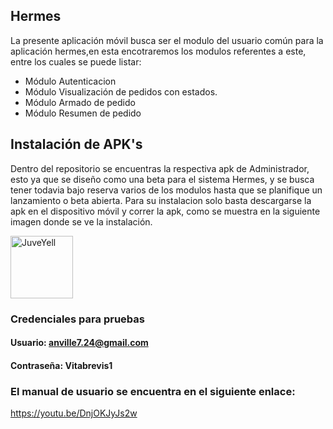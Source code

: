 ## Hermes
La presente aplicación móvil busca ser el modulo del usuario común para la aplicación hermes,en esta encotraremos los modulos referentes a este, entre los cuales se puede listar:
- Módulo Autenticacion 
- Módulo Visualización de pedidos con estados.
- Módulo Armado de pedido
- Módulo Resumen de pedido

## Instalación de APK's
Dentro del repositorio se encuentras la respectiva apk de Administrador, esto ya que se diseño como una beta para el sistema Hermes, y se busca tener todavia bajo reserva varios de los modulos hasta que se planifique un lanzamiento o beta abierta.
Para su instalacion solo basta descargarse la apk en el dispositivo móvil y correr la apk, como se muestra en la siguiente imagen donde se ve la instalación.
<div>
<p style = 'text-align:center, margin:30'>
<img src="https://user-images.githubusercontent.com/88470677/222257721-1a1bf2cb-9536-4c0b-a71e-f4c0e660a313.png" alt="JuveYell" width="100px">
</p>
</div>

### Credenciales para pruebas
#### Usuario: anville7.24@gmail.com
#### Contraseña: Vitabrevis1

### El manual de usuario se encuentra en el siguiente enlace:
https://youtu.be/DnjOKJyJs2w

